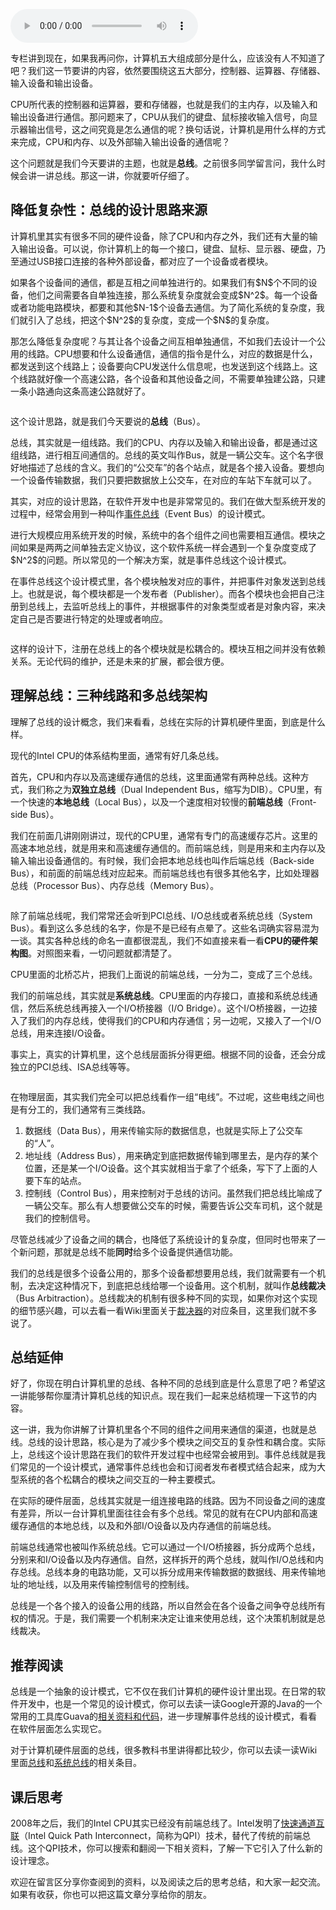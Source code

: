 <audio title="42 _ 总线：计算机内部的高速公路" src="https://static001.geekbang.org/resource/audio/9f/bd/9f43bd9f37fd1a10c96dfe8b25c765bd.mp3" controls="controls"></audio> 
<p>专栏讲到现在，如果我再问你，计算机五大组成部分是什么，应该没有人不知道了吧？我们这一节要讲的内容，依然要围绕这五大部分，控制器、运算器、存储器、输入设备和输出设备。</p><p>CPU所代表的控制器和运算器，要和存储器，也就是我们的主内存，以及输入和输出设备进行通信。那问题来了，CPU从我们的键盘、鼠标接收输入信号，向显示器输出信号，这之间究竟是怎么通信的呢？换句话说，计算机是用什么样的方式来完成，CPU和内存、以及外部输入输出设备的通信呢？</p><p>这个问题就是我们今天要讲的主题，也就是<strong>总线</strong>。之前很多同学留言问，我什么时候会讲一讲总线。那这一讲，你就要听仔细了。</p><h2>降低复杂性：总线的设计思路来源</h2><p>计算机里其实有很多不同的硬件设备，除了CPU和内存之外，我们还有大量的输入输出设备。可以说，你计算机上的每一个接口，键盘、鼠标、显示器、硬盘，乃至通过USB接口连接的各种外部设备，都对应了一个设备或者模块。</p><p>如果各个设备间的通信，都是互相之间单独进行的。如果我们有$N$个不同的设备，他们之间需要各自单独连接，那么系统复杂度就会变成$N^2$。每一个设备或者功能电路模块，都要和其他$N-1$个设备去通信。为了简化系统的复杂度，我们就引入了总线，把这个$N^2$的复杂度，变成一个$N$的复杂度。</p><!-- [[[read_end]]] --><p>那怎么降低复杂度呢？与其让各个设备之间互相单独通信，不如我们去设计一个公用的线路。CPU想要和什么设备通信，通信的指令是什么，对应的数据是什么，都发送到这个线路上；设备要向CPU发送什么信息呢，也发送到这个线路上。这个线路就好像一个高速公路，各个设备和其他设备之间，不需要单独建公路，只建一条小路通向这条高速公路就好了。</p><p><img src="https://static001.geekbang.org/resource/image/af/58/afdf06aeb84a92a9dfe5e9d2299e6958.jpeg?wh=2257*3586" alt=""></p><p>这个设计思路，就是我们今天要说的<strong>总线</strong>（Bus）。</p><p>总线，其实就是一组线路。我们的CPU、内存以及输入和输出设备，都是通过这组线路，进行相互间通信的。总线的英文叫作Bus，就是一辆公交车。这个名字很好地描述了总线的含义。我们的“公交车”的各个站点，就是各个接入设备。要想向一个设备传输数据，我们只要把数据放上公交车，在对应的车站下车就可以了。</p><p>其实，对应的设计思路，在软件开发中也是非常常见的。我们在做大型系统开发的过程中，经常会用到一种叫作<a href="https://dzone.com/articles/design-patterns-event-bus">事件总线</a>（Event Bus）的设计模式。</p><p>进行大规模应用系统开发的时候，系统中的各个组件之间也需要相互通信。模块之间如果是两两之间单独去定义协议，这个软件系统一样会遇到一个复杂度变成了$N^2$的问题。所以常见的一个解决方案，就是事件总线这个设计模式。</p><p>在事件总线这个设计模式里，各个模块触发对应的事件，并把事件对象发送到总线上。也就是说，每个模块都是一个发布者（Publisher）。而各个模块也会把自己注册到总线上，去监听总线上的事件，并根据事件的对象类型或者是对象内容，来决定自己是否要进行特定的处理或者响应。</p><p><img src="https://static001.geekbang.org/resource/image/1c/53/1c6002fabbb80407a34afec76cdb5f53.jpeg?wh=1966*826" alt=""></p><p>这样的设计下，注册在总线上的各个模块就是松耦合的。模块互相之间并没有依赖关系。无论代码的维护，还是未来的扩展，都会很方便。</p><h2>理解总线：三种线路和多总线架构</h2><p>理解了总线的设计概念，我们来看看，总线在实际的计算机硬件里面，到底是什么样。</p><p>现代的Intel CPU的体系结构里面，通常有好几条总线。</p><p>首先，CPU和内存以及高速缓存通信的总线，这里面通常有两种总线。这种方式，我们称之为<strong>双独立总线</strong>（Dual Independent Bus，缩写为DIB）。CPU里，有一个快速的<strong>本地总线</strong>（Local Bus），以及一个速度相对较慢的<strong>前端总线</strong>（Front-side Bus）。</p><p>我们在前面几讲刚刚讲过，现代的CPU里，通常有专门的高速缓存芯片。这里的高速本地总线，就是用来和高速缓存通信的。而前端总线，则是用来和主内存以及输入输出设备通信的。有时候，我们会把本地总线也叫作后端总线（Back-side Bus），和前面的前端总线对应起来。而前端总线也有很多其他名字，比如处理器总线（Processor Bus）、内存总线（Memory Bus）。</p><p><img src="https://static001.geekbang.org/resource/image/4d/f9/4ddbb489ceaac5e7a2c8491178db1cf9.jpeg?wh=2170*1372" alt=""></p><p>除了前端总线呢，我们常常还会听到PCI总线、I/O总线或者系统总线（System Bus）。看到这么多总线的名字，你是不是已经有点晕了。这些名词确实容易混为一谈。其实各种总线的命名一直都很混乱，我们不如直接来看一看<strong>CPU的硬件架构图</strong>。对照图来看，一切问题就都清楚了。</p><p>CPU里面的北桥芯片，把我们上面说的前端总线，一分为二，变成了三个总线。</p><p>我们的前端总线，其实就是<strong>系统总线</strong>。CPU里面的内存接口，直接和系统总线通信，然后系统总线再接入一个I/O桥接器（I/O Bridge）。这个I/O桥接器，一边接入了我们的内存总线，使得我们的CPU和内存通信；另一边呢，又接入了一个I/O总线，用来连接I/O设备。</p><p>事实上，真实的计算机里，这个总线层面拆分得更细。根据不同的设备，还会分成独立的PCI总线、ISA总线等等。</p><p><img src="https://static001.geekbang.org/resource/image/f5/66/f58610f211422d71ff50eeeeb729d166.jpeg?wh=1846*1390" alt=""></p><p>在物理层面，其实我们完全可以把总线看作一组“电线”。不过呢，这些电线之间也是有分工的，我们通常有三类线路。</p><ol>
<li>数据线（Data Bus），用来传输实际的数据信息，也就是实际上了公交车的“人”。</li>
<li>地址线（Address Bus），用来确定到底把数据传输到哪里去，是内存的某个位置，还是某一个I/O设备。这个其实就相当于拿了个纸条，写下了上面的人要下车的站点。</li>
<li>控制线（Control Bus），用来控制对于总线的访问。虽然我们把总线比喻成了一辆公交车。那么有人想要做公交车的时候，需要告诉公交车司机，这个就是我们的控制信号。</li>
</ol><p>尽管总线减少了设备之间的耦合，也降低了系统设计的复杂度，但同时也带来了一个新问题，那就是总线不能<strong>同时</strong>给多个设备提供通信功能。</p><p>我们的总线是很多个设备公用的，那多个设备都想要用总线，我们就需要有一个机制，去决定这种情况下，到底把总线给哪一个设备用。这个机制，就叫作<strong>总线裁决</strong>（Bus Arbitraction）。总线裁决的机制有很多种不同的实现，如果你对这个实现的细节感兴趣，可以去看一看Wiki里面关于<a href="https://en.wikipedia.org/wiki/Arbiter_(electronics)">裁决器</a>的对应条目，这里我们就不多说了。</p><h2>总结延伸</h2><p>好了，你现在明白计算机里的总线、各种不同的总线到底是什么意思了吧？希望这一讲能够帮你厘清计算机总线的知识点。现在我们一起来总结梳理一下这节的内容。</p><p>这一讲，我为你讲解了计算机里各个不同的组件之间用来通信的渠道，也就是总线。总线的设计思路，核心是为了减少多个模块之间交互的复杂性和耦合度。实际上，总线这个设计思路在我们的软件开发过程中也经常会被用到。事件总线就是我们常见的一个设计模式，通常事件总线也会和订阅者发布者模式结合起来，成为大型系统的各个松耦合的模块之间交互的一种主要模式。</p><p>在实际的硬件层面，总线其实就是一组连接电路的线路。因为不同设备之间的速度有差异，所以一台计算机里面往往会有多个总线。常见的就有在CPU内部和高速缓存通信的本地总线，以及和外部I/O设备以及内存通信的前端总线。</p><p>前端总线通常也被叫作系统总线。它可以通过一个I/O桥接器，拆分成两个总线，分别来和I/O设备以及内存通信。自然，这样拆开的两个总线，就叫作I/O总线和内存总线。总线本身的电路功能，又可以拆分成用来传输数据的数据线、用来传输地址的地址线，以及用来传输控制信号的控制线。</p><p>总线是一个各个接入的设备公用的线路，所以自然会在各个设备之间争夺总线所有权的情况。于是，我们需要一个机制来决定让谁来使用总线，这个决策机制就是总线裁决。</p><h2>推荐阅读</h2><p>总线是一个抽象的设计模式，它不仅在我们计算机的硬件设计里出现。在日常的软件开发中，也是一个常见的设计模式，你可以去读一读Google开源的Java的一个常用的工具库Guava的<a href="https://github.com/google/guava/wiki/EventBusExplained">相关资料和代码</a>，进一步理解事件总线的设计模式，看看在软件层面怎么实现它。</p><p>对于计算机硬件层面的总线，很多教科书里讲得都比较少，你可以去读一读Wiki里面<a href="https://en.wikipedia.org/wiki/Bus_(computing)">总线</a>和<a href="https://en.wikipedia.org/wiki/System_bus">系统总线</a>的相关条目。</p><h2>课后思考</h2><p>2008年之后，我们的Intel CPU其实已经没有前端总线了。Intel发明了<a href="https://en.wikipedia.org/wiki/Intel_QuickPath_Interconnect">快速通道互联</a>（Intel Quick Path Interconnect，简称为QPI）技术，替代了传统的前端总线。这个QPI技术，你可以搜索和翻阅一下相关资料，了解一下它引入了什么新的设计理念。</p><p>欢迎在留言区分享你查阅到的资料，以及阅读之后的思考总结，和大家一起交流。如果有收获，你也可以把这篇文章分享给你的朋友。</p><p></p>